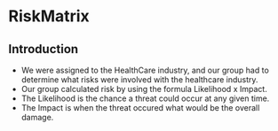 # RiskMatrix
 
## Introduction

- We were assigned to the HealthCare industry, and our group had to determine what risks were involved with the healthcare industry.
- Our group calculated risk by using the formula Likelihood x Impact.
- The Likelihood is the chance a threat could occur at any given time.
- The Impact is when the threat occured what would be the overall damage.
